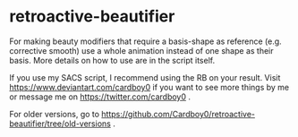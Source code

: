 # retroactive-beautifier

For making beauty modifiers that require a basis-shape as reference (e.g. corrective smooth) use a whole animation instead of one shape as their basis.
More details on how to use are in the script itself.

If you use my SACS script, I recommend using the RB on your result.
Visit https://www.deviantart.com/cardboy0 if you want to see more things by me or message me on https://twitter.com/cardboy0 .


For older versions, go to https://github.com/Cardboy0/retroactive-beautifier/tree/old-versions .
